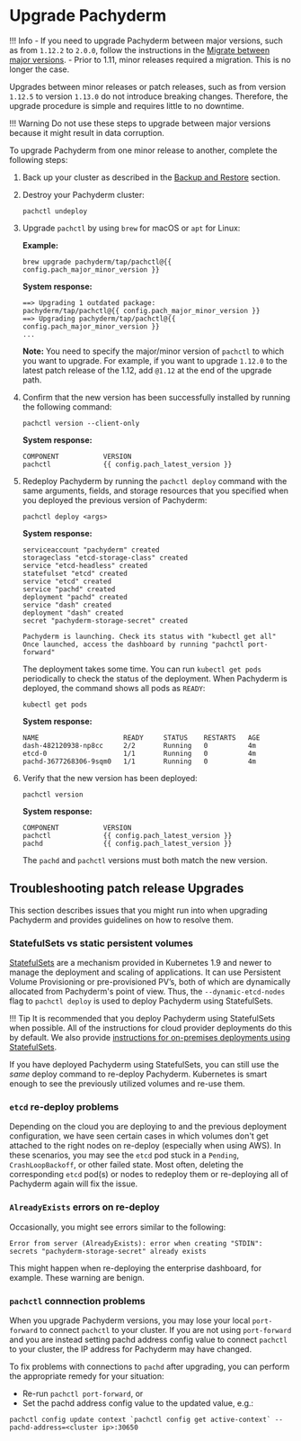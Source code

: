 # Upgrade Pachyderm

!!! Info
      - If you need to upgrade Pachyderm between major versions,
      such as from `1.12.2` to `2.0.0`, follow the
      instructions in the [Migrate between major versions](./migrations.md).
      - Prior to 1.11, minor releases required a migration. This is no longer the case.

Upgrades between minor releases or patch releases, such as from version `1.12.5` to
version `1.13.0` do not introduce breaking changes. Therefore, the upgrade
procedure is simple and requires little to no downtime.

!!! Warning
    Do not use these steps to upgrade between major versions because
    it might result in data corruption.

To upgrade Pachyderm from one minor release to another, complete the following steps:

1. Back up your cluster as described in the [Backup and Restore](../backup-restore/#backup-your-cluster)
section.

1. Destroy your Pachyderm cluster:

      ```shell
      pachctl undeploy
      ```

1. Upgrade `pachctl` by using `brew` for macOS or `apt` for Linux:

      **Example:**

      ```shell
      brew upgrade pachyderm/tap/pachctl@{{ config.pach_major_minor_version }}
      ```

      **System response:**

      ```shell
      ==> Upgrading 1 outdated package:
      pachyderm/tap/pachctl@{{ config.pach_major_minor_version }}
      ==> Upgrading pachyderm/tap/pachctl@{{ config.pach_major_minor_version }}
      ...
      ```

      **Note:** You need to specify the major/minor version of `pachctl` to which
      you want to upgrade. For example, if you want to upgrade `1.12.0` to
      the latest patch release of the 1.12, add `@1.12` at the end of the upgrade path.

1. Confirm that the new version has been successfully installed by running
the following command:

      ```shell
      pachctl version --client-only
      ```

      **System response:**

      ```shell
      COMPONENT           VERSION
      pachctl             {{ config.pach_latest_version }}
      ```

1. Redeploy Pachyderm by running the `pachctl deploy` command
with the same arguments, fields, and storage resources
that you specified when you deployed the previous version
of Pachyderm:

      ```shell
      pachctl deploy <args>
      ```

      **System response:**

      ```shell
      serviceaccount "pachyderm" created
      storageclass "etcd-storage-class" created
      service "etcd-headless" created
      statefulset "etcd" created
      service "etcd" created
      service "pachd" created
      deployment "pachd" created
      service "dash" created
      deployment "dash" created
      secret "pachyderm-storage-secret" created

      Pachyderm is launching. Check its status with "kubectl get all"
      Once launched, access the dashboard by running "pachctl port-forward"
      ```

      The deployment takes some time. You can run `kubectl get pods` periodically
      to check the status of the deployment. When Pachyderm is deployed, the command
      shows all pods as `READY`:


      ```shell
      kubectl get pods
      ```

      **System response:**

      ```shell
      NAME                     READY     STATUS    RESTARTS   AGE
      dash-482120938-np8cc     2/2       Running   0          4m
      etcd-0                   1/1       Running   0          4m
      pachd-3677268306-9sqm0   1/1       Running   0          4m
      ```

1. Verify that the new version has been deployed:

      ```shell
      pachctl version
      ```

      **System response:**

      ```shell
      COMPONENT           VERSION
      pachctl             {{ config.pach_latest_version }}
      pachd               {{ config.pach_latest_version }}
      ```

      The `pachd` and `pachctl` versions must both match the new version.

## Troubleshooting patch release Upgrades

<!-- We might want to move this section to Troubleshooting -->

This section describes issues that you might run into when
upgrading Pachyderm and provides guidelines on how to resolve
them.

### StatefulSets vs static persistent volumes

[StatefulSets](https://kubernetes.io/docs/concepts/workloads/controllers/statefulset/) are a mechanism provided in Kubernetes 1.9 and newer to manage the deployment and scaling of applications. 
It can use Persistent Volume Provisioning or pre-provisioned PV’s,
both of which are dynamically allocated from Pachyderm's point of view.
Thus, the `--dynamic-etcd-nodes` flag to `pachctl deploy` is used to deploy Pachyderm using StatefulSets.

!!! Tip 
      It is recommended that you deploy Pachyderm using StatefulSets when possible. 
      All of the instructions for cloud provider deployments do this by default.
      We also provide [instructions for on-premises deployments using StatefulSets](../../deploy/on-premises/#statefulsets).

If you have deployed Pachyderm using StatefulSets, 
you can still use the *same* deploy command to re-deploy Pachyderm. 
Kubernetes is smart enough to see the previously utilized volumes and re-use them.

### `etcd` re-deploy problems

Depending on the cloud you are deploying to and the previous deployment configuration, 
we have seen certain cases in which volumes don't get attached to the right nodes on re-deploy (especially when using AWS). 
In these scenarios, you may see the `etcd` pod stuck in a `Pending`, `CrashLoopBackoff`, or other failed state. 
Most often, deleting the corresponding `etcd` pod(s) or nodes to redeploy them 
or re-deploying all of Pachyderm again will fix the issue. 

### `AlreadyExists` errors on re-deploy

Occasionally, you might see errors similar to the following:

   ```shell
   Error from server (AlreadyExists): error when creating "STDIN": secrets "pachyderm-storage-secret" already exists
   ```

This might happen when re-deploying the enterprise dashboard, for example. These warning are benign.

### `pachctl` connnection problems

When you upgrade Pachyderm versions, you may lose your local `port-forward` to connect `pachctl` to your cluster. 
If you are not using `port-forward` and you are instead setting pachd address config value to connect `pachctl` to your cluster, 
the IP address for Pachyderm may have changed. 

To fix problems with connections to `pachd` after upgrading, you can perform the appropriate remedy for your situation:

- Re-run `pachctl port-forward`, or
- Set the pachd address config value to the updated value, e.g.:
 
```shell
pachctl config update context `pachctl config get active-context` --pachd-address=<cluster ip>:30650
```









